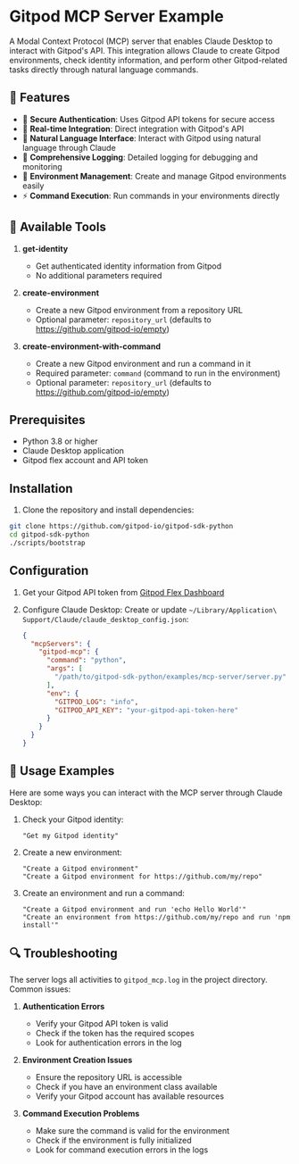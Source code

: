 # Gitpod MCP Server Example

A Modal Context Protocol (MCP) server that enables Claude Desktop to interact with Gitpod's API. This integration allows Claude to create Gitpod environments, check identity information, and perform other Gitpod-related tasks directly through natural language commands.

## 🌟 Features

- 🔐 **Secure Authentication**: Uses Gitpod API tokens for secure access
- 🔄 **Real-time Integration**: Direct integration with Gitpod's API
- 🤖 **Natural Language Interface**: Interact with Gitpod using natural language through Claude
- 📝 **Comprehensive Logging**: Detailed logging for debugging and monitoring
- 🚀 **Environment Management**: Create and manage Gitpod environments easily
- ⚡ **Command Execution**: Run commands in your environments directly

## 🚀 Available Tools

1. **get-identity**
   - Get authenticated identity information from Gitpod
   - No additional parameters required

2. **create-environment**
   - Create a new Gitpod environment from a repository URL
   - Optional parameter: `repository_url` (defaults to https://github.com/gitpod-io/empty)

3. **create-environment-with-command**
   - Create a new Gitpod environment and run a command in it
   - Required parameter: `command` (command to run in the environment)
   - Optional parameter: `repository_url` (defaults to https://github.com/gitpod-io/empty)

## Prerequisites

- Python 3.8 or higher
- Claude Desktop application
- Gitpod flex account and API token

## Installation

1. Clone the repository and install dependencies:
```bash
git clone https://github.com/gitpod-io/gitpod-sdk-python
cd gitpod-sdk-python
./scripts/bootstrap
```

## Configuration

1. Get your Gitpod API token from [Gitpod Flex Dashboard](https://app.gitpod.io/settings/personal-access-tokens)

2. Configure Claude Desktop:
   Create or update `~/Library/Application\ Support/Claude/claude_desktop_config.json`:

   ```json
   {
     "mcpServers": {
       "gitpod-mcp": {
         "command": "python",
         "args": [
           "/path/to/gitpod-sdk-python/examples/mcp-server/server.py"
         ],
         "env": {
           "GITPOD_LOG": "info",
           "GITPOD_API_KEY": "your-gitpod-api-token-here"
         }
       }
     }
   }
   ```

## 🎯 Usage Examples

Here are some ways you can interact with the MCP server through Claude Desktop:

1. Check your Gitpod identity:
   ```
   "Get my Gitpod identity"
   ```

2. Create a new environment:
   ```
   "Create a Gitpod environment"
   "Create a Gitpod environment for https://github.com/my/repo"
   ```

3. Create an environment and run a command:
   ```
   "Create a Gitpod environment and run 'echo Hello World'"
   "Create an environment from https://github.com/my/repo and run 'npm install'"
   ```

## 🔍 Troubleshooting

The server logs all activities to `gitpod_mcp.log` in the project directory. Common issues:

1. **Authentication Errors**
   - Verify your Gitpod API token is valid
   - Check if the token has the required scopes
   - Look for authentication errors in the log

2. **Environment Creation Issues**
   - Ensure the repository URL is accessible
   - Check if you have an environment class available
   - Verify your Gitpod account has available resources

3. **Command Execution Problems**
   - Make sure the command is valid for the environment
   - Check if the environment is fully initialized
   - Look for command execution errors in the logs

